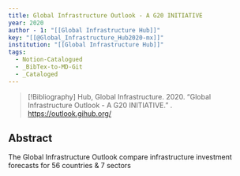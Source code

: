 ```yaml
---
title: Global Infrastructure Outlook - A G20 INITIATIVE
year: 2020
author - 1: "[[Global Infrastructure Hub]]"
key: "[[@Global_Infrastructure_Hub2020-mx]]"
institution: "[[Global Infrastructure Hub]]"
tags:
  - Notion-Catalogued
  - _BibTex-to-MD-Git
  - _Cataloged
---
```


> [!Bibliography]
> Hub, Global Infrastructure. 2020. “Global Infrastructure Outlook - A G20 INITIATIVE.” . https://outlook.gihub.org/

## Abstract
The Global Infrastructure Outlook compare infrastructure investment forecasts for 56 countries & 7 sectors